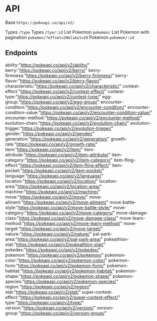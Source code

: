 # API

Base `https://pokeapi.co/api/v2/`

Types `/type`
Types `/tye/:id`
List Pokemon `pokemon/`
List Pokemon with pagination `pokemon/?offset=20&limit=20`
Pokemon `pokemon/:id`

## Endpoints

ability:"https://pokeapi.co/api/v2/ability/"
berry:"https://pokeapi.co/api/v2/berry/"
berry-firmness:"https://pokeapi.co/api/v2/berry-firmness/"
berry-flavor:"https://pokeapi.co/api/v2/berry-flavor/"
characteristic:"https://pokeapi.co/api/v2/characteristic/"
contest-effect:"https://pokeapi.co/api/v2/contest-effect/"
contest-type:"https://pokeapi.co/api/v2/contest-type/"
egg-group:"https://pokeapi.co/api/v2/egg-group/"
encounter-condition:"https://pokeapi.co/api/v2/encounter-condition/"
encounter-condition-value:"https://pokeapi.co/api/v2/encounter-condition-value/"
encounter-method:"https://pokeapi.co/api/v2/encounter-method/"
evolution-chain:"https://pokeapi.co/api/v2/evolution-chain/"
evolution-trigger:"https://pokeapi.co/api/v2/evolution-trigger/"
gender:"https://pokeapi.co/api/v2/gender/"
generation:"https://pokeapi.co/api/v2/generation/"
growth-rate:"https://pokeapi.co/api/v2/growth-rate/"
item:"https://pokeapi.co/api/v2/item/"
item-attribute:"https://pokeapi.co/api/v2/item-attribute/"
item-category:"https://pokeapi.co/api/v2/item-category/"
item-fling-effect:"https://pokeapi.co/api/v2/item-fling-effect/"
item-pocket:"https://pokeapi.co/api/v2/item-pocket/"
language:"https://pokeapi.co/api/v2/language/"
location:"https://pokeapi.co/api/v2/location/"
location-area:"https://pokeapi.co/api/v2/location-area/"
machine:"https://pokeapi.co/api/v2/machine/"
move:"https://pokeapi.co/api/v2/move/"
move-ailment:"https://pokeapi.co/api/v2/move-ailment/"
move-battle-style:"https://pokeapi.co/api/v2/move-battle-style/"
move-category:"https://pokeapi.co/api/v2/move-category/"
move-damage-class:"https://pokeapi.co/api/v2/move-damage-class/"
move-learn-method:"https://pokeapi.co/api/v2/move-learn-method/"
move-target:"https://pokeapi.co/api/v2/move-target/"
nature:"https://pokeapi.co/api/v2/nature/"
pal-park-area:"https://pokeapi.co/api/v2/pal-park-area/"
pokeathlon-stat:"https://pokeapi.co/api/v2/pokeathlon-stat/"
pokedex:"https://pokeapi.co/api/v2/pokedex/"
pokemon:"https://pokeapi.co/api/v2/pokemon/"
pokemon-color:"https://pokeapi.co/api/v2/pokemon-color/"
pokemon-form:"https://pokeapi.co/api/v2/pokemon-form/"
pokemon-habitat:"https://pokeapi.co/api/v2/pokemon-habitat/"
pokemon-shape:"https://pokeapi.co/api/v2/pokemon-shape/"
pokemon-species:"https://pokeapi.co/api/v2/pokemon-species/"
region:"https://pokeapi.co/api/v2/region/"
stat:"https://pokeapi.co/api/v2/stat/"
super-contest-effect:"https://pokeapi.co/api/v2/super-contest-effect/"
type:"https://pokeapi.co/api/v2/type/"
version:"https://pokeapi.co/api/v2/version/"
version-group:"https://pokeapi.co/api/v2/version-group/"
